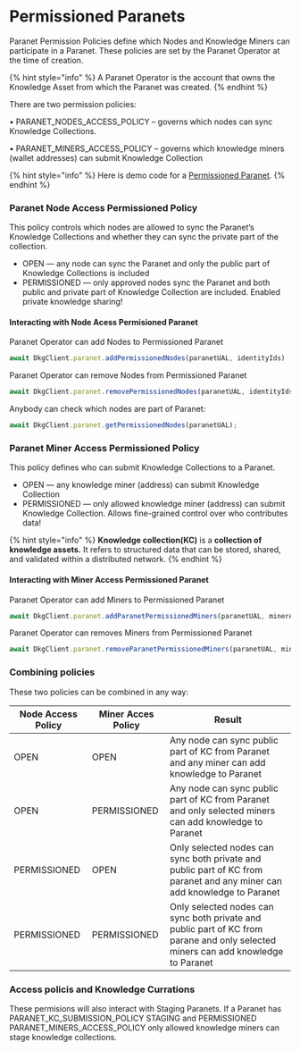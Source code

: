 # Permissioned Paranets

Paranet Permission Policies define which Nodes and Knowledge Miners can participate in a Paranet. These policies are set by the Paranet Operator at the time of creation.

{% hint style="info" %}
A Paranet Operator is the account that owns the Knowledge Asset from which the Paranet was created.
{% endhint %}

There are two permission policies:

• PARANET\_NODES\_ACCESS\_POLICY – governs which nodes can sync Knowledge Collections.

• PARANET\_MINERS\_ACCESS\_POLICY – governs which knowledge miners (wallet addresses) can submit Knowledge Collection

{% hint style="info" %}
Here is demo code for a [Permissioned Paranet](https://github.com/OriginTrail/dkg.js/blob/v8/develop/examples/curated-paranet-demo.js).&#x20;
{% endhint %}

### Paranet Node Access Permissioned Policy

This policy controls which nodes are allowed to sync the Paranet’s Knowledge Collections and whether they can sync the private part of the collection.

* OPEN — any node can sync the Paranet and only the public part of Knowledge Collections is included
* PERMISSIONED — only approved nodes sync the Paranet and both public and private part of Knowledge Collection are included. Enabled private knowledge sharing!

#### Interacting with Node Acess Permisioned Paranet

Paranet Operator can add Nodes to Permissioned Paranet

```javascript
await DkgClient.paranet.addPermissionedNodes(paranetUAL, identityIds)
```

Paranet Operator can remove Nodes from Permissioned Paranet

```javascript
await DkgClient.paranet.removePermissionedNodes(paranetUAL, identityIds);
```

Anybody can check which nodes are part of Paranet:

```javascript
await DkgClient.paranet.getPermissionedNodes(paranetUAL);
```

### Paranet Miner Access Permissioned Policy

This policy defines who can submit Knowledge Collections to a Paranet.

* OPEN — any knowledge miner (address) can submit Knowledge Collection&#x20;
* PERMISSIONED — only allowed knowledge miner (address) can submit Knowledge Collection.  Allows fine-grained control over who contributes data!

{% hint style="info" %}
**Knowledge collection(KC)** is a **collection of knowledge assets.** It refers to structured data that can be stored, shared, and validated within a distributed network.
{% endhint %}

#### Interacting with Miner Access Permissioned Paranet

Paranet Operator can add Miners to Permissioned Paranet

```javascript
await DkgClient.paranet.addParanetPermissionedMiners(paranetUAL, minerAddresses);
```

Paranet Operator can removes Miners from Permissioned Paranet

```javascript
await DkgClient.paranet.removeParanetPermissionedMiners(paranetUAL, minerAddresses);
```

### Combining policies

These two policies can be combined in any way:

| Node Access Policy | Miner Acces Policy | Result                                                                                                                             |
| ------------------ | ------------------ | ---------------------------------------------------------------------------------------------------------------------------------- |
| OPEN               | OPEN               | Any node can sync public part of KC from Paranet and any miner can add knowledge to Paranet                                        |
| OPEN               | PERMISSIONED       | Any node can sync public part of KC from Paranet and only selected miners can add knowledge to Paranet                             |
| PERMISSIONED       | OPEN               | Only selected nodes can sync  both private and public part of KC from paranet and any miner can add knowledge to Paranet           |
| PERMISSIONED       | PERMISSIONED       | Only selected nodes can sync  both private and public part of KC from parane and only selected miners can add knowledge to Paranet |

### Access policis and Knowledge Currations

These permisions will also interact with Staging Paranets. If a Paranet has PARANET\_KC\_SUBMISSION\_POLICY STAGING and  PERMISSIONED PARANET\_MINERS\_ACCESS\_POLICY only allowed knowledge miners can stage knowledge collections.



